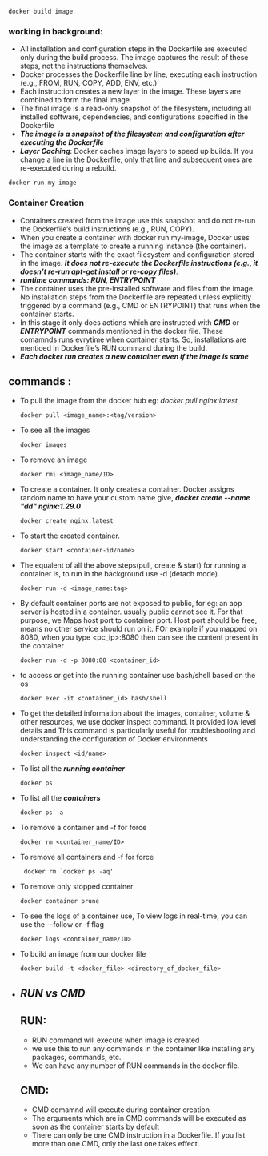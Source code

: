 ```
docker build image
```
### working in background: 
+ All installation and configuration steps in the Dockerfile are executed only during the build process. The image captures the result of these steps, not the instructions themselves.
+ Docker processes the Dockerfile line by line, executing each instruction (e.g., FROM, RUN, COPY, ADD, ENV, etc.)
+ Each instruction creates a new layer in the image. These layers are combined to form the final image.
+ The final image is a read-only snapshot of the filesystem, including all installed software, dependencies, and configurations specified in the Dockerfile
+ **_The image is a snapshot of the filesystem and configuration after executing the Dockerfile_**
+ **_Layer Caching_**: Docker caches image layers to speed up builds. If you change a line in the Dockerfile, only that line and subsequent ones are re-executed during a rebuild.
  
```
docker run my-image
```
### Container Creation 
+ Containers created from the image use this snapshot and do not re-run the Dockerfile’s build instructions (e.g., RUN, COPY).
+ When you create a container with docker run my-image, Docker uses the image as a template to create a running instance (the container).
+ The container starts with the exact filesystem and configuration stored in the image. **_It does not re-execute the Dockerfile instructions (e.g., it doesn’t re-run apt-get install or re-copy files)_**.
+ **_runtime commands: RUN, ENTRYPOINT_**
+ The container uses the pre-installed software and files from the image. No installation steps from the Dockerfile are repeated unless explicitly triggered by a command (e.g., CMD or ENTRYPOINT) that runs when the container starts.
+ In this stage it only does actions which are instructed with **_CMD_** or **_ENTRYPOINT_** commands mentioned in the docker file. These comamnds runs evrytime when container starts. So, installations are mentioed in Dockerfile’s RUN command during the build.
+ **_Each docker run creates a new container even if the image is same_**

## commands :
+ To pull the image from the docker hub  eg: _docker pull nginx:latest_
  ```
  docker pull <image_name>:<tag/version>
  ```
+  To see all the images
     ```
   docker images
     ```
+ To remove an image
  ```
  docker rmi <image_name/ID>
  ```
+ To create a container. It only creates a container. Docker assigns random name to have your custom name give, ***docker create --name "dd" nginx:1.29.0***
   ```
  docker create nginx:latest
   ```
+ To start the created container.
   ```
  docker start <container-id/name>
   ```
+  The equalent of all the above steps(pull, create & start) for running a container is, to run in the background use -d (detach mode)
   ```
   docker run -d <image_name:tag>
   ```
+ By default container ports are not exposed to public, for eg: an app server is hosted in a container. usually public cannot    see it. For that purpose, we Maps host port to container port. Host port should be free, means no other service should run     on it. FOr example if you mapped on 8080, when you type <pc_ip>:8080 then can see the content present in the container
  ```
  docker run -d -p 8080:80 <container_id>
  ```
  
+ to access or get into the running container use bash/shell based on the os
  ```
  docker exec -it <container_id> bash/shell
  ```
+ To get the detailed information about the images, container, volume & other resources,  we use docker inspect command. It      provided low level details and This command is particularly useful for troubleshooting and understanding the configuration     of Docker environments
    ```
    docker inspect <id/name>
    ```
+ To list all the ***_running container_***
   ```
  docker ps
   ```
+ To list all the ***_containers_***
  ```
  docker ps -a
  ```
+ To remove a container and -f for force
    ```
    docker rm <container_name/ID>    
  ```
+ To remove all containers and -f for force
   ```
    docker rm `docker ps -aq'
    ```
+ To remove only stopped container
   ```
  docker container prune
   ```
+ To see the logs of a container use, To view logs in real-time, you can use the --follow or -f flag
   ```
   docker logs <container_name/ID>
   ```
+ To build an image from our docker file
  ```
  docker build -t <docker_file> <directory_of_docker_file>
  ```
+ ## _RUN vs CMD_ ##
    ## RUN: ##
  + RUN command will execute when image is created
  + we use this to run any commands in the container like installing any packages, commands, etc.
  + We can have any number of RUN commands in the docker file.
  ## CMD: ##
  + CMD comamnd will execute during container creation
  + The arguments which are in CMD commands will be executed as soon as the container starts by default
  + There can only be one CMD instruction in a Dockerfile. If you list more than one CMD, only the last one takes effect. 
  





